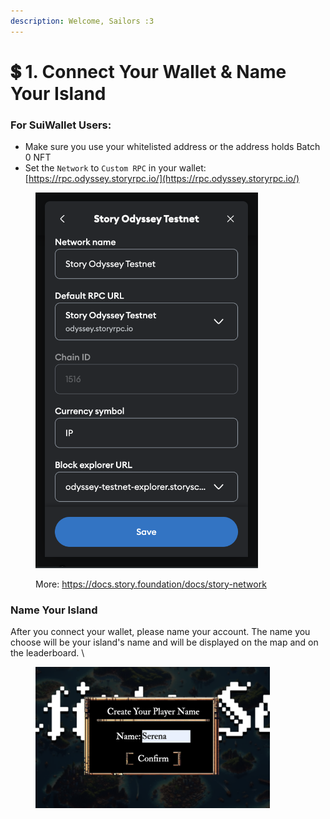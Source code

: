 ```yaml
---
description: Welcome, Sailors :3
---
```


# 💲 1.  Connect Your Wallet & Name Your Island

### For SuiWallet Users:

* Make sure you use your whitelisted address or the address holds Batch 0 NFT
* Set the `Network` to `Custom RPC` in your wallet: [https://rpc.odyssey.storyrpc.io/](https://rpc.odyssey.storyrpc.io/)

<figure><img src="../.gitbook/assets/image.png" alt="" width="356"><figcaption><p>More: <a href="https://docs.story.foundation/docs/story-network">https://docs.story.foundation/docs/story-network</a></p></figcaption></figure>

### Name Your Island

After you connect your wallet, please name your account. The name you choose will be your island's name and will be displayed on the map and on the leaderboard. \


<figure><img src="../.gitbook/assets/image (4).png" alt="" width="375"><figcaption></figcaption></figure>
